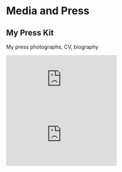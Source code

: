 Media and Press
===============

<div class="flex-ribbon">
  <div class="thirds_tile"><h2><a>My Press Kit</a></h2><p>My press photographs, CV, biography</p></div>
  <iframe class="thirds_tile" src="https://www.youtube.com/embed/bUocSsoBr_U" frameborder="0" allowfullscreen></iframe>
  <iframe class="thirds_tile" src="https://www.youtube.com/embed/ui48Zbuq06Y" frameborder="0" allowfullscreen></iframe>
</div>

